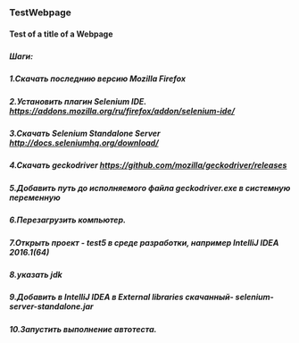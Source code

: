 ### TestWebpage
#### Test of a title of a Webpage
##### 
##### Шаги:
##### 1.Скачать последнию версию Mozilla Firefox
##### 2.Установить плагин Selenium IDE. <https://addons.mozilla.org/ru/firefox/addon/selenium-ide/>
##### 3.Скачать Selenium Standalone Server http://docs.seleniumhq.org/download/
##### 4.Скачать geckodriver  https://github.com/mozilla/geckodriver/releases
##### 5.Добавить путь до исполняемого файла geckodriver.exe в системную переменную
##### 6.Перезагрузить компьютер. 
##### 7.Открыть проект - test5 в среде разработки, например IntelliJ IDEA 2016.1(64)
##### 8.указать jdk
##### 9.Добавить в IntelliJ IDEA в External libraries скачанный- selenium-server-standalone.jar
##### 10.Запустить выполнение автотеста.
